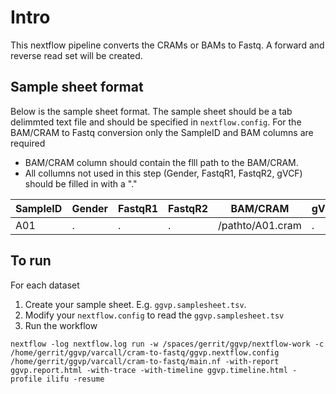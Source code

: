 # Intro

This nextflow pipeline converts the CRAMs or BAMs to Fastq. A forward and reverse read set will be created.


## Sample sheet format

Below is the sample sheet format. The sample sheet should be a tab delimmted text file and should be specified in `nextflow.config`.  For the BAM/CRAM to Fastq conversion only the SampleID and BAM columns are required

- BAM/CRAM column should contain the flll path to the BAM/CRAM.
- All collumns not used in this step (Gender, FastqR1, FastqR2, gVCF) should be filled in with a "." 


| SampleID | Gender | FastqR1 | FastqR2 | BAM/CRAM | gVCF |
| -------- | ------ | ------- | ------- | --- | ---- |
| A01      | .      | .       | .       | /pathto/A01.cram | . |


## To run

For each dataset
1) Create your sample sheet. E.g. `ggvp.samplesheet.tsv`.
2) Modify your `nextflow.config` to read the `ggvp.samplesheet.tsv`
3) Run the workflow

```
nextflow -log nextflow.log run -w /spaces/gerrit/ggvp/nextflow-work -c /home/gerrit/ggvp/varcall/cram-to-fastq/ggvp.nextflow.config /home/gerrit/ggvp/varcall/cram-to-fastq/main.nf -with-report ggvp.report.html -with-trace -with-timeline ggvp.timeline.html -profile ilifu -resume
```

